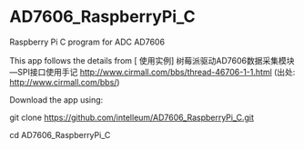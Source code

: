 # AD7606_RaspberryPi_C
Raspberry Pi C program for ADC AD7606

This app follows the details from [
使用实例] 树莓派驱动AD7606数据采集模块—SPI接口使用手记
http://www.cirmall.com/bbs/thread-46706-1-1.html
(出处: http://www.cirmall.com/bbs/)

Download the app using:

git clone https://github.com/intelleum/AD7606_RaspberryPi_C.git

cd AD7606_RaspberryPi_C
